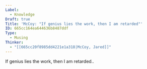 ```yaml
---
Label:
  - Knowledge
Draft: true
Title: 'McCoy: "If genius lies the work, then I am retarded"'
ID: 665cc164ea644636b8487ddf
Type:
  - Musing
Thinker:
  - "[[665cc20f8985dd4221e1a318|McCoy, Jared]]"
---
```


If genius lies the work, then I am retarded..